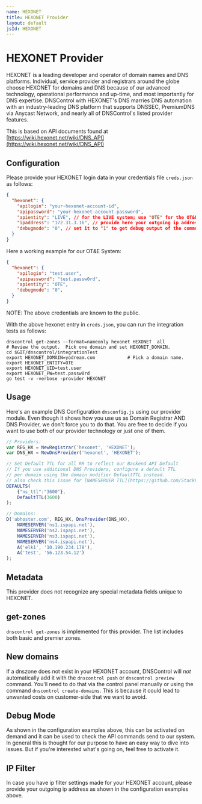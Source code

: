 ```yaml
---
name: HEXONET
title: HEXONET Provider
layout: default
jsId: HEXONET
---
```

# HEXONET Provider

HEXONET is a leading developer and operator of domain names and DNS platforms.
Individual, service provider and registrars around the globe choose HEXONET for
domains and DNS because of our advanced technology, operational performance and
up-time, and most importantly for DNS expertise. DNSControl with HEXONET's DNS
marries DNS automation with an industry-leading DNS platform that supports DNSSEC,
PremiumDNS via Anycast Network, and nearly all of DNSControl's listed provider features.

This is based on API documents found at [https://wiki.hexonet.net/wiki/DNS_API](https://wiki.hexonet.net/wiki/DNS_API)

## Configuration

Please provide your HEXONET login data in your credentials file `creds.json` as follows:

```json
{
  "hexonet": {
    "apilogin": "your-hexonet-account-id",
    "apipassword": "your-hexonet-account-password",
    "apientity": "LIVE", // for the LIVE system; use "OTE" for the OT&E system
    "ipaddress": "172.31.3.16", // provide here your outgoing ip address
    "debugmode": "0", // set it to "1" to get debug output of the communication with our Backend System API
  }
}
```

Here a working example for our OT&E System:

```json
{
  "hexonet": {
    "apilogin": "test.user",
    "apipassword": "test.passw0rd",
    "apientity": "OTE",
    "debugmode": "0",
  }
}
```

NOTE: The above credentials are known to the public.

With the above hexonet entry in `creds.json`, you can run the
integration tests as follows:

    dnscontrol get-zones --format=nameonly hexonet HEXONET  all
    # Review the output.  Pick one domain and set HEXONET_DOMAIN.
    cd $GIT/dnscontrol/integrationTest
    export HEXONET_DOMAIN=yodream.com            # Pick a domain name.
    export HEXONET_ENTITY=OTE
    export HEXONET_UID=test.user
    export HEXONET_PW=test.passw0rd
    go test -v -verbose -provider HEXONET

## Usage

Here's an example DNS Configuration `dnsconfig.js` using our provider module.
Even though it shows how you use us as Domain Registrar AND DNS Provider, we don't force you to do that.
You are free to decide if you want to use both of our provider technology or just one of them.

```js
// Providers:
var REG_HX = NewRegistrar('hexonet', 'HEXONET');
var DNS_HX = NewDnsProvider('hexonet', 'HEXONET');

// Set Default TTL for all RR to reflect our Backend API Default
// If you use additional DNS Providers, configure a default TTL
// per domain using the domain modifier DefaultTTL instead.
// also check this issue for [NAMESERVER TTL](https://github.com/StackExchange/dnscontrol/issues/176).
DEFAULTS(
    {"ns_ttl":"3600"},
    DefaultTTL(3600)
);

// Domains:
D('abhoster.com', REG_HX, DnsProvider(DNS_HX),
    NAMESERVER('ns1.ispapi.net'),
    NAMESERVER('ns2.ispapi.net'),
    NAMESERVER('ns3.ispapi.net'),
    NAMESERVER('ns4.ispapi.net'),
    A('elk1', '10.190.234.178'),
    A('test', '56.123.54.12')
);
```

## Metadata

This provider does not recognize any special metadata fields unique to HEXONET.

## get-zones

`dnscontrol get-zones` is implemented for this provider. The list
includes both basic and premier zones.

## New domains

If a dnszone does not exist in your HEXONET account, DNSControl will *not* automatically add it with the `dnscontrol push` or `dnscontrol preview` command. You'll need to do that via the control panel manually or using the command `dnscontrol create-domains`.
This is because it could lead to unwanted costs on customer-side that we want to avoid.

## Debug Mode

As shown in the configuration examples above, this can be activated on demand and it can be used to check the API commands send to our system.
In general this is thought for our purpose to have an easy way to dive into issues. But if you're interested what's going on, feel free to activate it.

## IP Filter

In case you have ip filter settings made for your HEXONET account, please provide your outgoing ip address as shown in the configuration examples above.
